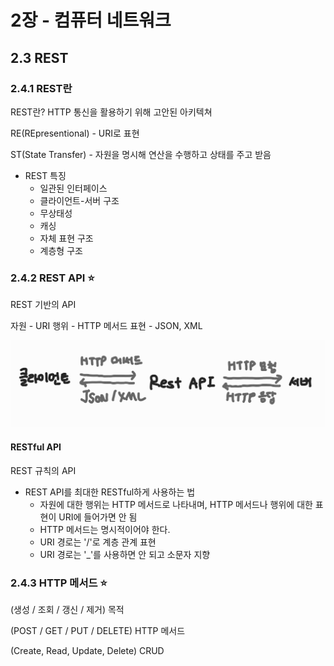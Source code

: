 # 2장 - 컴퓨터 네트워크

## 2.3 REST

### 2.4.1 REST란

REST란? HTTP 통신을 활용하기 위해 고안된 아키텍쳐

RE(REpresentional) - URI로 표현

ST(State Transfer) - 자원을 명시해 연산을 수행하고 상태를 주고 받음

- REST 특징
  - 일관된 인터페이스
  - 클라이언트-서버 구조
  - 무상태성
  - 캐싱
  - 자체 표현 구조
  - 계층형 구조

### 2.4.2 REST API ⭐

REST 기반의 API

자원 - URI
행위 - HTTP 메서드
표현 - JSON, XML

![Alt text](REST_API.png)

#### RESTful API

REST 규칙의 API

- REST API를 최대한 RESTful하게 사용하는 법
  - 자원에 대한 행위는 HTTP 메서드로 나타내며, HTTP 메서드나 행위에 대한 표현이 URI에 들어가면 안 됨
  - HTTP 메서드는 명시적이어야 한다.
  - URI 경로는 '/'로 계층 관계 표현
  - URI 경로는 '_'를 사용하면 안 되고 소문자 지향

### 2.4.3 HTTP 메서드 ⭐

(생성 / 조회 / 갱신 / 제거) 목적

(POST / GET / PUT / DELETE) HTTP 메서드

(Create, Read, Update, Delete) CRUD
